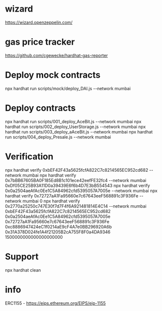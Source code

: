 # wizard
https://wizard.openzeppelin.com/

# gas price tracker
https://github.com/cgewecke/hardhat-gas-reporter

# Deploy mock contracts
npx hardhat run scripts/mock/deploy_DAI.js --network mumbai

# Deploy contracts
npx hardhat run scripts/001_deploy_AceBit.js --network mumbai
npx hardhat run scripts/002_deploy_UserStorage.js --network mumbai
npx hardhat run scripts/003_deploy_aAceBit.js --network mumbai
npx hardhat run scripts/004_deploy_Presale.js --network mumbai


# Verification

npx hardhat verify 0xbEF42F43a5625fcfA822C7c8214565EC952cd682 --network mumbai
npx hardhat verify 0x7bBB67605BA0F185Ed8B1c101ece42eefFE32fc4 --network mumbai 0xDf05CE25B93A11D0a39439E6f6b4D7E3bB554543
npx hardhat verify 0x0a2504aeAfAc0Ee1C5A84962cfd5395057A7005e --network mumbai
npx hardhat verify 0x72727aA1Fa95660e7c67643eeF568891c3F936Fe --network mumbai 0
npx hardhat verify 0x2770a25250c747E30f7d7F4f6A921481814E4C14 --network mumbai 0xbEF42F43a5625fcfA822C7c8214565EC952cd682 0x0a2504aeAfAc0Ee1C5A84962cfd5395057A7005e 0x72727aA1Fa95660e7c67643eeF568891c3F936Fe 0xc8886947424eC1f0214aE9cF4A7e0BB296920A6b 0x31A378D024fe1A4f21205B2cA755F8F0a4DA9346 1500000000000000000000


# Support
npx hardhat clean

# info
ERC1155 - https://eips.ethereum.org/EIPS/eip-1155
